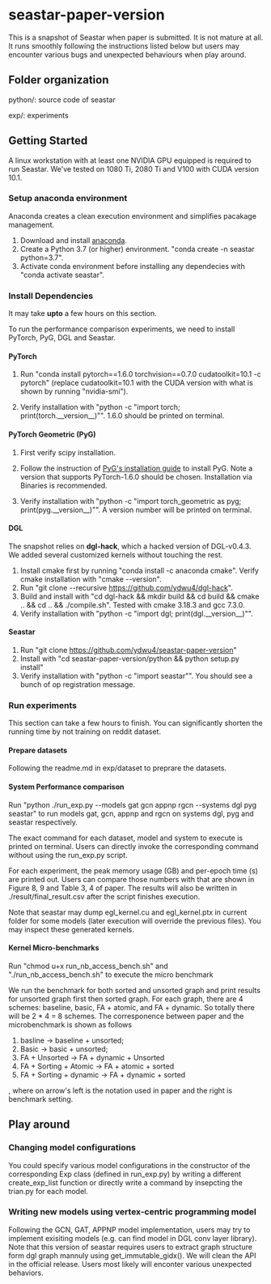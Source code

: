 # seastar-paper-version
This is a snapshot of Seastar when paper is submitted. It is not mature at all. It runs smoothly following the instructions listed below but users may encounter various bugs and unexpected behaviours when play around.

## Folder organization
python/: source code of seastar

exp/: experiments

## Getting Started
A linux workstation with at least one NVIDIA GPU equipped is required to run Seastar. We've tested on 1080 Ti, 2080 Ti and V100 with CUDA version 10.1.

### Setup anaconda environment
Anaconda creates a clean execution environment and simplifies pacakage management. 
1. Download and install [anaconda](https://docs.anaconda.com/anaconda/install/linux/).
2. Create a Python 3.7 (or higher) environment. "conda create -n seastar python=3.7".
3. Activate conda environment before installing any dependecies with "conda activate seastar".

### Install Dependencies
It may take **upto** a few hours on this section.

To run the performance comparison experiments, we need to install PyTorch, PyG, DGL and Seastar.

#### PyTorch
1. Run "conda install pytorch==1.6.0 torchvision==0.7.0 cudatoolkit=10.1 -c pytorch" (replace cudatoolkit=10.1 with the CUDA version with what is shown by running "nvidia-smi").

2. Verify installation with "python -c "import torch; print(torch.\_\_version\_\_)"". 1.6.0 should be printed on terminal.

#### PyTorch Geometric (PyG)
1. First verify scipy installation.

2. Follow the instruction of [PyG's installation guide](https://pytorch-geometric.readthedocs.io/en/latest/notes/installation.html) to install PyG. Note a version that supports PyTorch-1.6.0 should be chosen. Installation via Binaries is recommended.

3. Verify installation with "python -c "import torch_geometric as pyg; print(pyg.\_\_version\_\_)"". A version number will be printed on terminal.


#### DGL
The snapshot relies on **dgl-hack**, which a hacked version of DGL-v0.4.3. We added several customized kernels without touching the rest.

1. Install cmake first by running "conda install -c anaconda cmake". Verify cmake installation with "cmake --version". 
2. Run "git clone --recursive https://github.com/ydwu4/dgl-hack".
3. Build and install with "cd dgl-hack && mkdir build && cd build && cmake .. && cd .. && ./compile.sh". Tested with cmake 3.18.3 and gcc 7.3.0.
4. Verify installation with "python -c "import dgl; print(dgl.\_\_version\_\_)"".


#### Seastar
1. Run "git clone https://github.com/ydwu4/seastar-paper-version"
2. Install with "cd seastar-paper-version/python && python setup.py install"
3. Verify installation with "python -c "import seastar"". You should see a bunch of op registration message.

### Run experiments
This section can take a few hours to finish. You can significantly shorten the running time by not training on reddit dataset.

#### Prepare datasets
Following the readme.md in exp/dataset to preprare the datasets.

#### System Performance comparison
Run "python ./run_exp.py --models gat gcn appnp rgcn --systems dgl pyg seastar" to run models gat, gcn, appnp and rgcn on systems dgl, pyg and seastar respectively.

The exact command for each dataset, model and system to execute is printed on terminal. Users can directly invoke the corresponding command without using the run_exp.py script.

For each experiment, the peak memory usage (GB) and per-epoch time (s) are printed out. Users can compare those numbers with that are shown in Figure 8, 9 and Table 3, 4 of paper. The results will also be written in ./result/final_result.csv after the script finishes execution.
 
Note that seastar may dump egl_kernel.cu and egl_kernel.ptx in current folder for some models (later execution will override the previous files). You may inspect these generated kernels.

#### Kernel Micro-benchmarks
Run "chmod u+x run_nb_access_bench.sh" and "./run_nb_access_bench.sh" to execute the micro benchmark

We run the benchmark for both sorted and unsorted graph and print results for unsorted graph first then sorted graph. For each graph, there are 4 schemes: baseline, basic, FA + atomic, and FA + dynamic. So totally there will be 2 * 4 = 8 schemes. The corresponence between paper and the microbenchmark is shown as follows

1. basline -> baseline + unsorted;
2. Basic -> basic + unsorted;
3. FA + Unsorted -> FA + dynamic + Unsorted
4. FA + Sorting + Atomic -> FA + atomic + sorted
5. FA + Sorting + dynamic -> FA + dynamic + sorted

, where on arrow's left is the notation used in paper and the right is benchmark setting.

## Play around
### Changing model configurations
You could specify various model configurations in the constructor of the corresponding Exp class (defined in run_exp.py) by writing a different create_exp_list function or directly write a command by insepcting the trian.py for each model.

### Writing new models using vertex-centric programming model

Following the GCN, GAT, APPNP model implementation, users may try to implement exisiting models (e.g. can find model in DGL conv layer library). Note that this version of seastar requires users to extract graph structure form dgl graph mannuly using get_immutable_gidx(). We will clean the API in the official release. Users most likely will enconter various unexpected behaviors.
